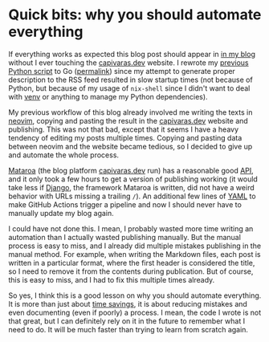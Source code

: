 # Quick bits: why you should automate everything

If everything works as expected this blog post should appear in [in my
blog](https://kokada.capivaras.dev/) without I ever touching the
[capivaras.dev](https://capivavas.dev) website. I rewrote my [previous Python
script](/2024-07-26/02-using-github-as-a-bad-blog-platform.md) to Go
([permalink](https://github.com/thiagokokada/blog/blob/3c39e0f7cd58b1af885f69871490b05bf6fc7d99/blog.go))
since my attempt to generate proper description to the RSS feed resulted in
slow startup times (not because of Python, but because of my usage of
`nix-shell` since I didn't want to deal with
[venv](https://docs.python.org/3/library/venv.html) or anything to manage my
Python dependencies).

My previous workflow of this blog already involved me writing the texts in
[neovim](https://neovim.io/), copying and pasting the result in the
[capivaras.dev](https://capivavas.dev) website and publishing. This was not
that bad, except that it seems I have a heavy tendency of editing my posts
multiple times. Copying and pasting data between neovim and the website became
tedious, so I decided to give up and automate the whole process.

[Mataroa](https://mataroa.blog/) (the blog platform
[capivaras.dev](https://capivavas.dev) run) has a reasonable good
[API](https://mataroa.blog/api/docs/), and it only took a few hours to get a
version of publishing working (it would take less if
[Django](https://www.djangoproject.com/), the framework Mataroa is written, did
not have a weird behavior with URLs missing a trailing `/`). An additional few
lines of
[YAML](https://github.com/thiagokokada/blog/blob/51b20612335c7f4312a51a0f436235b4b701ce8b/.github/workflows/go.yml)
to make GitHub Actions trigger a pipeline and now I should never have to
manually update my blog again.

I could have not done this. I mean, I probably wasted more time writing an
automation than I actually wasted publishing manually. But the manual process
is easy to miss, and I already did multiple mistakes publishing in the manual
method. For example, when writing the Markdown files, each post is written in a
particular format, where the first header is considered the title, so I need to
remove it from the contents during publication. But of course, this is easy to
miss, and I had to fix this multiple times already.

So yes, I think this is a good lesson on why you should automate everything. It
is more than just about [time savings](https://xkcd.com/1205/), it is about
reducing mistakes and even documenting (even if poorly) a process. I mean, the
code I wrote is not that great, but I can definitely rely on it in the future
to remember what I need to do. It will be much faster than trying to learn from
scratch again.
